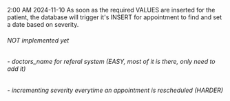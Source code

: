 2:00 AM 2024-11-10
As soon as the required VALUES are inserted for the patient, the database will trigger it's INSERT for appointment to find and set a date based on severity. 

###### NOT implemented yet 
######        - doctors_name for referal system (EASY, most of it is there, only need to add it)
######        - incrementing severity everytime an appointment is rescheduled (HARDER)
